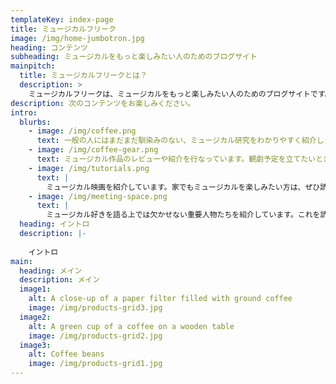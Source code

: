 ```yaml
---
templateKey: index-page
title: ミュージカルフリーク
image: /img/home-jumbotron.jpg
heading: コンテンツ
subheading: ミュージカルをもっと楽しみたい人のためのブログサイト
mainpitch:
  title: ミュージカルフリークとは？
  description: >
    ミュージカルフリークは、ミュージカルをもっと楽しみたい人のためのブログサイトです。まだまだ一般の人には馴染みのないミュージカル研究をわかりやすく紹介するほか、ミュージカルの最新情報や作品レビューなどを公開しています。
description: 次のコンテンツをお楽しみください。
intro:
  blurbs:
    - image: /img/coffee.png
      text: 一般の人にはまだまだ馴染みのない、ミュージカル研究をわかりやすく紹介します。アカデミックの世界に足を踏み入れたなら、ミュージカルをもっと楽しめること間違いなしです。
    - image: /img/coffee-gear.png
      text: ミュージカル作品のレビューや紹介を行なっています。観劇予定を立てたいときに、ぜひ参考にしてみてください。
    - image: /img/tutorials.png
      text: |
        ミュージカル映画を紹介しています。家でもミュージカルを楽しみたい方は、ぜひ読んでみてください！
    - image: /img/meeting-space.png
      text: |
        ミュージカル好きを語る上では欠かせない重要人物たちを紹介しています。これを読めば、次の観劇の楽しみがひとつ増えるかも。
  heading: イントロ
  description: |-
    
    イントロ
main:
  heading: メイン
  description: メイン
  image1:
    alt: A close-up of a paper filter filled with ground coffee
    image: /img/products-grid3.jpg
  image2:
    alt: A green cup of a coffee on a wooden table
    image: /img/products-grid2.jpg
  image3:
    alt: Coffee beans
    image: /img/products-grid1.jpg
---
```

